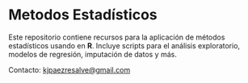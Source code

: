 # Metodos Estadísticos

Este repositorio contiene recursos para la aplicación de  métodos estadísticos usando en **R**. Incluye scripts para el análisis exploratorio, modelos de regresión, imputación de datos y más.

Contacto: kjpaezresalve@gmail.com


